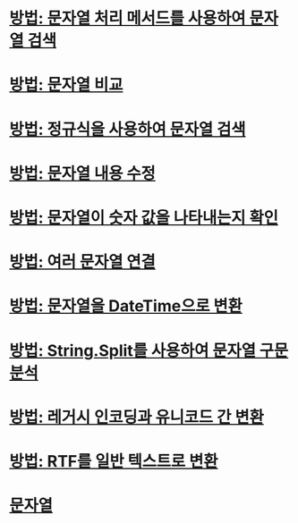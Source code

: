 # [방법: 문자열 처리 메서드를 사용하여 문자열 검색](how-to-search-strings-using-string-methods.md)
# [방법: 문자열 비교](how-to-compare-strings.md)
# [방법: 정규식을 사용하여 문자열 검색](how-to-search-strings-using-regular-expressions.md)
# [방법: 문자열 내용 수정](how-to-modify-string-contents.md)
# [방법: 문자열이 숫자 값을 나타내는지 확인](how-to-determine-whether-a-string-represents-a-numeric-value.md)
# [방법: 여러 문자열 연결](how-to-concatenate-multiple-strings.md)
# [방법: 문자열을 DateTime으로 변환](how-to-convert-a-string-to-a-datetime.md)
# [방법: String.Split를 사용하여 문자열 구문 분석 ](how-to-parse-strings-using-string-split.md)
# [방법: 레거시 인코딩과 유니코드 간 변환](how-to-convert-between-legacy-encodings-and-unicode.md)
# [방법: RTF를 일반 텍스트로 변환](how-to-convert-rtf-to-plain-text.md)
# [문자열](index.md)
